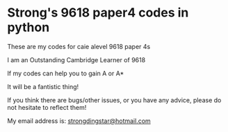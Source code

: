 # Strong's 9618 paper4 codes in python
These are my codes for caie alevel 9618 paper 4s

I am an Outstanding Cambridge Learner of 9618

If my codes can help you to gain A or A*

It will be a fantistic thing!

If you think there are bugs/other issues, or you have any advice, please do not hesitate to reflect them!

My email address is: strongdingstar@hotmail.com
